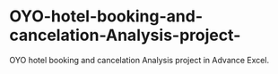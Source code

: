 # OYO-hotel-booking-and-cancelation-Analysis-project-
OYO hotel booking and cancelation Analysis project in Advance Excel.
